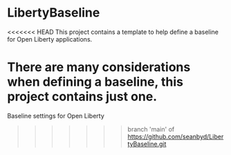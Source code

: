 # LibertyBaseline
<<<<<<< HEAD
This project contains a template to help define a baseline for Open Liberty applications.

There are many considerations when defining a baseline, this project contains just one.
=======
Baseline settings for Open Liberty
>>>>>>> branch 'main' of https://github.com/seanbyd/LibertyBaseline.git
